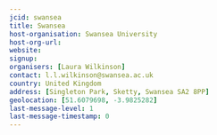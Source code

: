 ```yaml
---
jcid: swansea
title: Swansea
host-organisation: Swansea University
host-org-url: 
website:
signup:
organisers: [Laura Wilkinson]
contact: l.l.wilkinson@swansea.ac.uk
country: United Kingdom
address: [Singleton Park, Sketty, Swansea SA2 8PP]
geolocation: [51.6079698, -3.9825282]
last-message-level: 1
last-message-timestamp: 0
---
```

